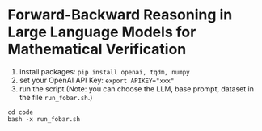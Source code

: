 # Forward-Backward Reasoning in Large Language Models for Mathematical Verification

1. install packages: `pip install openai, tqdm, numpy`
2. set your OpenAI API Key: `export APIKEY="xxx"`
3. run the script (Note: you can choose the LLM, base prompt, dataset in the file `run_fobar.sh`.)
```shell
cd code
bash -x run_fobar.sh
```